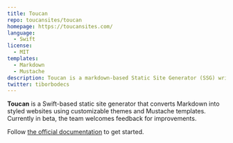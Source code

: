 ```yaml
---
title: Toucan
repo: toucansites/toucan
homepage: https://toucansites.com/
language:
  - Swift
license:
  - MIT
templates:
  - Markdown
  - Mustache
description: Toucan is a markdown-based Static Site Generator (SSG) written in Swift.
twitter: tiborbodecs
---
```


**Toucan** is a Swift-based static site generator that converts Markdown into styled websites using customizable themes and Mustache templates. Currently in beta, the team welcomes feedback for improvements.

Follow [the official documentation](https://toucansites.com/docs/) to get started.
